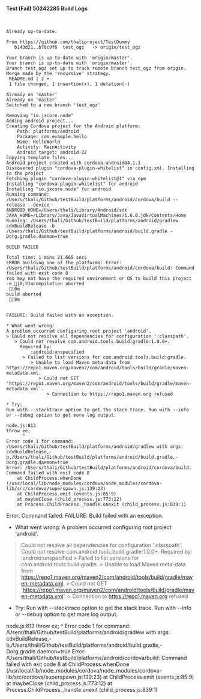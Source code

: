 #### Test (Fail) 50242285 Build Logs


```


```

```
Already up-to-date.

From https://github.com/thaliproject/TestDummy
   b143d21..b70c9f6  test_ogz   -> origin/test_ogz

```

```
Your branch is up-to-date with 'origin/master'.
Your branch is up-to-date with 'origin/master'.
Branch test_ogz set up to track remote branch test_ogz from origin.
Merge made by the 'recursive' strategy.
 README.md | 2 +-
 1 file changed, 1 insertion(+), 1 deletion(-)

Already on 'master'
Already on 'master'
Switched to a new branch 'test_ogz'

```

```
Removing "io.jxcore.node"
Adding android project...
Creating Cordova project for the Android platform:
	Path: platforms/android
	Package: com.example.hello
	Name: HelloWorld
	Activity: MainActivity
	Android target: android-22
Copying template files...
Android project created with cordova-android@4.1.1
Discovered plugin "cordova-plugin-whitelist" in config.xml. Installing to the project
Fetching plugin "cordova-plugin-whitelist@1" via npm
Installing "cordova-plugin-whitelist" for android
Installing "io.jxcore.node" for android
Running command: /Users/thali/Github/testBuild/platforms/android/cordova/build --release --device
ANDROID_HOME=/Users/thali/Library/Android/sdk
JAVA_HOME=/Library/Java/JavaVirtualMachines/1.6.0.jdk/Contents/Home
Running: /Users/thali/Github/testBuild/platforms/android/gradlew cdvBuildRelease -b /Users/thali/Github/testBuild/platforms/android/build.gradle -Dorg.gradle.daemon=true

BUILD FAILED

Total time: 1 mins 21.665 secs
ERROR building one of the platforms: Error: /Users/thali/Github/testBuild/platforms/android/cordova/build: Command failed with exit code 8
You may not have the required environment or OS to build this project
-e [0;31mcompilation aborted
 [0m
build aborted
 [0m


FAILURE: Build failed with an exception.

* What went wrong:
A problem occurred configuring root project 'android'.
> Could not resolve all dependencies for configuration ':classpath'.
   > Could not resolve com.android.tools.build:gradle:1.0.0+.
     Required by:
         :android:unspecified
      > Failed to list versions for com.android.tools.build:gradle.
         > Unable to load Maven meta-data from https://repo1.maven.org/maven2/com/android/tools/build/gradle/maven-metadata.xml.
            > Could not GET 'https://repo1.maven.org/maven2/com/android/tools/build/gradle/maven-metadata.xml'.
               > Connection to https://repo1.maven.org refused

* Try:
Run with --stacktrace option to get the stack trace. Run with --info or --debug option to get more log output.

node.js:813
throw ee;
      ^
Error code 1 for command: /Users/thali/Github/testBuild/platforms/android/gradlew with args: cdvBuildRelease,-b,/Users/thali/Github/testBuild/platforms/android/build.gradle,-Dorg.gradle.daemon=true
Error: /Users/thali/Github/testBuild/platforms/android/cordova/build: Command failed with exit code 8
    at ChildProcess.whenDone (/usr/local/lib/node_modules/cordova/node_modules/cordova-lib/src/cordova/superspawn.js:139:23)
    at ChildProcess.emit (events.js:85:9)
    at maybeClose (child_process.js:773:12)
    at Process.ChildProcess._handle.onexit (child_process.js:839:1)

```

Error: Command failed: 
FAILURE: Build failed with an exception.

* What went wrong:
A problem occurred configuring root project 'android'.
> Could not resolve all dependencies for configuration ':classpath'.
   > Could not resolve com.android.tools.build:gradle:1.0.0+.
     Required by:
         :android:unspecified
      > Failed to list versions for com.android.tools.build:gradle.
         > Unable to load Maven meta-data from https://repo1.maven.org/maven2/com/android/tools/build/gradle/maven-metadata.xml.
            > Could not GET 'https://repo1.maven.org/maven2/com/android/tools/build/gradle/maven-metadata.xml'.
               > Connection to https://repo1.maven.org refused

* Try:
Run with --stacktrace option to get the stack trace. Run with --info or --debug option to get more log output.

node.js:813
throw ee;
      ^
Error code 1 for command: /Users/thali/Github/testBuild/platforms/android/gradlew with args: cdvBuildRelease,-b,/Users/thali/Github/testBuild/platforms/android/build.gradle,-Dorg.gradle.daemon=true
Error: /Users/thali/Github/testBuild/platforms/android/cordova/build: Command failed with exit code 8
    at ChildProcess.whenDone (/usr/local/lib/node_modules/cordova/node_modules/cordova-lib/src/cordova/superspawn.js:139:23)
    at ChildProcess.emit (events.js:85:9)
    at maybeClose (child_process.js:773:12)
    at Process.ChildProcess._handle.onexit (child_process.js:839:1)
